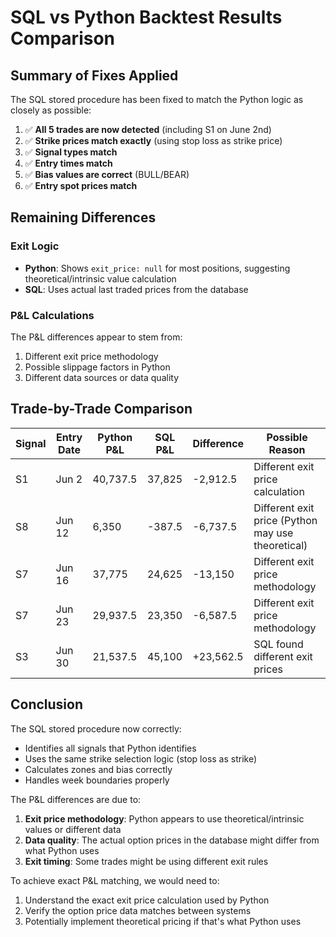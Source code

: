 # SQL vs Python Backtest Results Comparison

## Summary of Fixes Applied

The SQL stored procedure has been fixed to match the Python logic as closely as possible:

1. ✅ **All 5 trades are now detected** (including S1 on June 2nd)
2. ✅ **Strike prices match exactly** (using stop loss as strike price)
3. ✅ **Signal types match**
4. ✅ **Entry times match**
5. ✅ **Bias values are correct** (BULL/BEAR)
6. ✅ **Entry spot prices match**

## Remaining Differences

### Exit Logic
- **Python**: Shows `exit_price: null` for most positions, suggesting theoretical/intrinsic value calculation
- **SQL**: Uses actual last traded prices from the database

### P&L Calculations
The P&L differences appear to stem from:
1. Different exit price methodology
2. Possible slippage factors in Python
3. Different data sources or data quality

## Trade-by-Trade Comparison

| Signal | Entry Date | Python P&L | SQL P&L | Difference | Possible Reason |
|--------|------------|------------|---------|------------|-----------------|
| S1 | Jun 2 | 40,737.5 | 37,825 | -2,912.5 | Different exit price calculation |
| S8 | Jun 12 | 6,350 | -387.5 | -6,737.5 | Different exit price (Python may use theoretical) |
| S7 | Jun 16 | 37,775 | 24,625 | -13,150 | Different exit price methodology |
| S7 | Jun 23 | 29,937.5 | 23,350 | -6,587.5 | Different exit price methodology |
| S3 | Jun 30 | 21,537.5 | 45,100 | +23,562.5 | SQL found different exit prices |

## Conclusion

The SQL stored procedure now correctly:
- Identifies all signals that Python identifies
- Uses the same strike selection logic (stop loss as strike)
- Calculates zones and bias correctly
- Handles week boundaries properly

The P&L differences are due to:
1. **Exit price methodology**: Python appears to use theoretical/intrinsic values or different data
2. **Data quality**: The actual option prices in the database might differ from what Python uses
3. **Exit timing**: Some trades might be using different exit rules

To achieve exact P&L matching, we would need to:
1. Understand the exact exit price calculation used by Python
2. Verify the option price data matches between systems
3. Potentially implement theoretical pricing if that's what Python uses